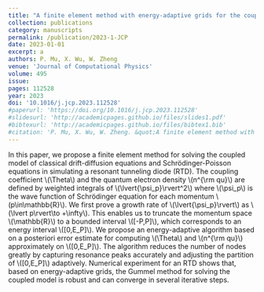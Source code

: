 ```yaml
---
title: "A finite element method with energy-adaptive grids for the coupled Schrödinger-Poisson-Drift-Diffusion model"
collection: publications
category: manuscripts
permalink: /publication/2023-1-JCP
date: 2023-01-01
excerpt: a
authors: P. Mu, X. Wu, W. Zheng
venue: 'Journal of Computational Physics'
volume: 495
issue:
pages: 112528
year: 2023
doi: '10.1016/j.jcp.2023.112528'
#paperurl: 'https://doi.org/10.1016/j.jcp.2023.112528'
#slidesurl: 'http://academicpages.github.io/files/slides1.pdf'
#bibtexurl: 'http://academicpages.github.io/files/bibtex1.bib'
#citation: 'P. Mu, X. Wu, W. Zheng. &quot;A finite element method with energy-adaptive grids for the coupled Schrodinger-Poisson-Drift-Diffusion model.&quot; <i>Journal of Computational Physics</i>. 495, 112528, 2023. https://doi.org/10.1016/j.jcp.2023.112528'
---
```


In this paper, we propose a finite element method for solving the coupled model of classical drift-diffusion equations and Schrödinger-Poisson equations in simulating a resonant tunneling diode (RTD). The coupling coefficient \\(\Theta\\) and the quantum electron density \\(n^{\rm qu}\\) are defined by weighted integrals of \\(\lvert{\psi_p}\rvert^2\\) where \\(\psi_p\\) is the wave function of Schrödinger equation for each momentum \\(p\in\mathbb{R}\\). We first prove a growth rate of \\(\lvert{\psi_p}\rvert\\) as \\(\lvert p\rvert\to +\infty\\). This enables us to truncate the momentum space \\(\mathbb{R}\\) to a bounded interval \\([-P,P]\\), which corresponds to an energy interval \\([0,E_P]\\). We propose an energy-adaptive algorithm based on a posteriori error estimate for computing \\(\Theta\\) and \\(n^{\rm qu}\\) approximately on \\([0,E_P]\\). The algorithm reduces the number of nodes greatly by capturing resonance peaks accurately and adjusting the partition of \\([0,E_P]\\) adaptively. Numerical experiment for an RTD shows that, based on energy-adaptive grids, the Gummel method for solving the coupled model is robust and can converge in several iterative steps.
